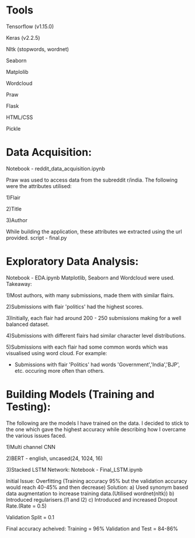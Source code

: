 # Tools

Tensorflow (v1.15.0)

Keras (v2.2.5)

Nltk (stopwords, wordnet)

Seaborn

Matplolib

Wordcloud

Praw

Flask

HTML/CSS

Pickle


# Data Acquisition:
Notebook - reddit_data_acquisition.ipynb

Praw was used to access data from the subreddit r/india.
The following were the attributes utilised:

1)Flair

2)Title

3)Author

While building the application, these attributes we extracted using the url provided.
script - final.py

# Exploratory Data Analysis:
Notebook - EDA.ipynb
Matplotlib, Seaborn and Wordcloud were used.
Takeaway:

1)Most authors, with many submissions, made them with similar flairs.

2)Submissions with flair 'politics' had the highest scores.

3)Initially, each flair had around 200 - 250 submissions making for a well balanced dataset.

4)Submissions with different flairs had similar character level distributions.

5)Submissions with each flair had some common words which was visualised using word cloud. For example:
- Submissions with flair 'Politics' had words 'Government','India','BJP', etc. occuring more often than others.

# Building Models (Training and Testing):
The following are the models I have trained on the data. I decided to stick to the one which gave the highest accuracy while describing how I overcame the various issues faced.

1)Multi channel CNN

2)BERT - english, uncased(24, 1024, 16)

3)Stacked LSTM Network:
Notebook - Final_LSTM.ipynb

Initial Issue: Overfitting (Training accuracy 95% but the validation accuracy would reach 40-45% and then decrease)
Solution:
a) Used synonym based data augmentation to increase training data.(Utilised wordnet(nltk))
b) Introduced regularisers.(l1 and l2)
c) Introduced and increased Dropout Rate.(Rate = 0.5)

Validation Split = 0.1

Final accuracy acheived:
Training = 96%
Validation and Test = 84-86%

